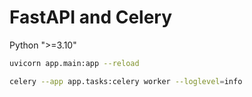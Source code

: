 # FastAPI and Celery

Python ">=3.10"

```sh
uvicorn app.main:app --reload


```

```sh
celery --app app.tasks:celery worker --loglevel=info
```
